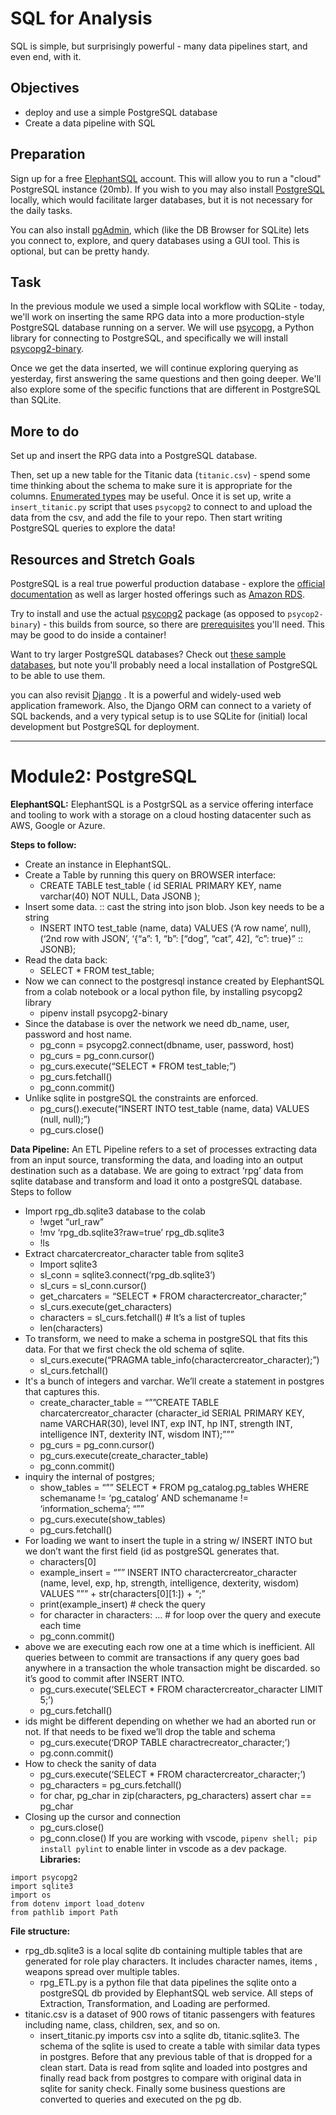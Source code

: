 # SQL for Analysis

SQL is simple, but surprisingly powerful - many data pipelines start, and even
end, with it.

## Objectives

- deploy and use a simple PostgreSQL database
- Create a data pipeline with SQL

## Preparation

Sign up for a free [ElephantSQL](https://www.elephantsql.com/) account. This
will allow you to run a "cloud" PostgreSQL instance (20mb). If you wish to you
may also install [PostgreSQL](https://www.postgresql.org/) locally, which would
facilitate larger databases, but it is not necessary for the daily tasks.

You can also install [pgAdmin](https://www.pgadmin.org/), which (like the DB
Browser for SQLite) lets you connect to, explore, and query databases using a
GUI tool. This is optional, but can be pretty handy.

## Task

In the previous module we used a simple local workflow with SQLite - today, we'll work on
inserting the same RPG data into a more production-style PostgreSQL database
running on a server. We will use [psycopg](http://initd.org/psycopg/), a Python
library for connecting to PostgreSQL, and specifically we will install
[psycopg2-binary](https://pypi.org/project/psycopg2-binary/).

Once we get the data inserted, we will continue exploring querying as yesterday,
first answering the same questions and then going deeper. We'll also explore
some of the specific functions that are different in PostgreSQL than SQLite.

## More to do

Set up and insert the RPG data into a PostgreSQL database.

Then, set up a new table for the Titanic data (`titanic.csv`) - spend some time
thinking about the schema to make sure it is appropriate for the columns.
[Enumerated types](https://www.postgresql.org/docs/9.1/datatype-enum.html) may
be useful. Once it is set up, write a `insert_titanic.py` script that uses
`psycopg2` to connect to and upload the data from the csv, and add the file to
your repo. Then start writing PostgreSQL queries to explore the data!

## Resources and Stretch Goals

PostgreSQL is a real true powerful production database - explore the [official
documentation](https://www.postgresql.org/docs/) as well as larger hosted
offerings such as [Amazon RDS](https://aws.amazon.com/rds/postgresql/).
 
Try to install and use the actual [psycopg2](https://pypi.org/project/psycopg2/)
package (as opposed to `psycop2-binary`) - this builds from source, so there are
[prerequisites](http://initd.org/psycopg/docs/install.html#install-from-source)
you'll need. This may be good to do inside a container!

Want to try larger PostgreSQL databases? Check out [these sample
databases](https://community.embarcadero.com/article/articles-database/1076-top-3-sample-databases-for-postgresql),
but note you'll probably need a local installation of PostgreSQL to be able to
use them.

you can also revisit
[Django](https://docs.djangoproject.com/en/2.1/intro/) . It is a powerful and
widely-used web application framework. Also, the Django ORM can connect to a
variety of SQL backends, and a very typical setup is to use SQLite for (initial)
local development but PostgreSQL for deployment.
____

# Module2: PostgreSQL
**ElephantSQL:**
ElephantSQL is a PostgrSQL as a service offering interface and tooling to work with a storage on a cloud hosting datacenter such as AWS, Google or Azure.


**Steps to follow:**
* Create an instance in ElephantSQL.
* Create a Table by running this query on BROWSER interface:
   * CREATE TABLE test_table (
        id SERIAL PRIMARY KEY,
        name varchar(40) NOT NULL,
        Data JSONB
        );
* Insert some data. :: cast the string into json blob. Json key needs to be a string
   * INSERT INTO test_table (name, data) VALUES
                (‘A row name’, null), 
(‘2nd row with JSON’, ‘{“a”: 1, “b”: [“dog”, “cat”, 42], “c”: true}” :: JSONB);
* Read the data back:
   * SELECT * FROM test_table;
* Now we can connect to the postgresql instance created by ElephantSQL from a colab notebook or a local python file, by installing psycopg2 library
   * pipenv install psycopg2-binary
* Since the database is over the network we need db_name, user, password and host name.
   * pg_conn = psycopg2.connect(dbname, user, password, host)
   * pg_curs = pg_conn.cursor()
   * pg_curs.execute(“SELECT * FROM test_table;”)
   * pg_curs.fetchall()
   * pg_conn.commit()
* Unlike sqlite in postgreSQL the constraints are enforced.
   * pg_curs().execute(“INSERT INTO test_table (name, data) VALUES (null, null);”)
   * pg_curs.close()


**Data Pipeline:**
An ETL Pipeline refers to a set of processes extracting data from an input source, transforming the data, and loading into an output destination such as a database. We are going to extract ‘rpg’ data from sqlite database and transform and load it onto a postgreSQL database.
Steps to follow
* Import rpg_db.sqlite3 database to the colab
   * !wget “url_raw”
   * !mv ‘rpg_db.sqlite3?raw=true’ rpg_db.sqlite3
   * !ls
* Extract charcatercreator_character table from sqlite3
   * Import sqlite3
   * sl_conn = sqlite3.connect(‘rpg_db.sqlite3’)
   * sl_curs = sl_conn.cursor()
   * get_charcaters = “SELECT * FROM charactercreator_character;”
   * sl_curs.execute(get_characters)
   * characters = sl_curs.fetchall()        # It’s a list of tuples
   * len(characters)
* To transform, we need to make a schema in postgreSQL that fits this data. For that we first check the old schema of sqlite.
   * sl_curs.execute(“PRAGMA table_info(charactercreator_character);”)
   * sl_curs.fetchall()
* It's a bunch of integers and varchar. We’ll create a statement in postgres that captures this.
   * create_character_table = “””CREATE TABLE charcatercreator_character
(character_id SERIAL PRIMARY KEY,  name VARCHAR(30), level INT, exp INT, hp   INT, strength INT, intelligence INT, dexterity INT, wisdom INT);”””
   * pg_curs = pg_conn.cursor()
   * pg_curs.execute(create_character_table)
   * pg_conn.commit()
* inquiry the internal of postgres;
   * show_tables = “”” SELECT * FROM pg_catalog.pg_tables WHERE schemaname != ‘pg_catalog’ AND schemaname != ‘information_schema’; “””
   * pg_curs.execute(show_tables)
   * pg_curs.fetchall()
* For loading we want to insert the tuple in a string w/ INSERT INTO but we don’t want the first field (id as postgreSQL generates that.
   * characters[0]
   * example_insert = “”” INSERT INTO charactercreator_character (name, level, exp, hp, strength, intelligence, dexterity, wisdom) VALUES ””” + str(characters[0][1:]) + “;”
   * print(example_insert)                # check the query
   * for character in characters: …        # for loop over the query and execute each time
   * pg_conn.commit()
* above we are executing each row one at a time which is inefficient. All queries between to commit are transactions if any query goes bad anywhere in a transaction the whole transaction might be discarded. so it’s good to commit after INSERT INTO.
   *  pg_curs.execute(‘SELECT * FROM charactercreator_character LIMIT 5;’)
   * pg_curs.fetchall()
* ids might be different depending on whether we had an aborted run or not. If that needs to be fixed we’ll drop the table and schema
   * pg_curs.execute(‘DROP TABLE charactrecreator_character;’)
   * pg.conn.commit()
* How to check the sanity of data
   * pg_curs.execute(‘SELECT * FROM charactercreator_character;’)
   * pg_characters = pg_curs.fetchall()
   * for char, pg_char in zip(characters, pg_characters)
assert char == pg_char
* Closing up the cursor and connection
   * pg_curs.close()
   * pg_conn.close()
If you are working with vscode, `pipenv shell; pip install pylint` to enable linter in vscode as a dev package.
**Libraries:**
```
import psycopg2
import sqlite3
import os
from dotenv import load_dotenv
from pathlib import Path
```
**File structure:**
* rpg_db.sqlite3 is a local sqlite db containing multiple tables that are generated for role play characters. It includes character names, items , weapons spread over multiple tables.
   * rpg_ETL.py is a python file that data pipelines the sqlite onto a postgreSQL db provided by ElephantSQL web service. All steps of Extraction, Transformation, and Loading are performed.
* titanic.csv is a dataset of 900 rows of titanic passengers with features including name, class, children, sex, and so on.
   * insert_titanic.py imports csv into a sqlite db, titanic.sqlite3. The schema of the sqlite is used to create a table with similar data types in postgres. Before that any previous table of that is dropped for a clean start. Data is read from sqlite and loaded into postgres and finally read back from postgres to compare with original data in sqlite for sanity check. Finally some business questions are converted to queries and executed on the pg db.
